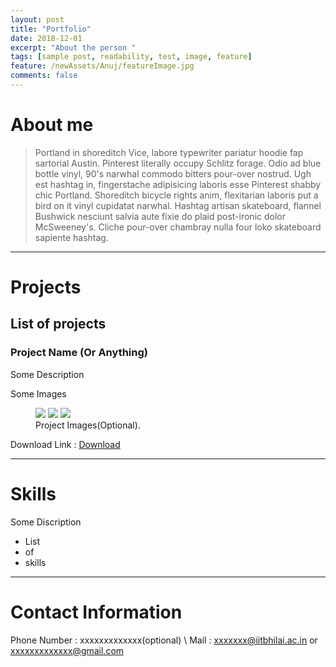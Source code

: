 ```yaml
---
layout: post
title: "Portfolio"
date: 2018-12-01
excerpt: "About the person "
tags: [sample post, readability, test, image, feature]
feature: /newAssets/Anuj/featureImage.jpg
comments: false
---
```


# About me
>Portland in shoreditch Vice, labore typewriter pariatur hoodie fap sartorial Austin. Pinterest literally occupy Schlitz forage. Odio ad blue bottle vinyl, 90's narwhal commodo bitters pour-over nostrud. Ugh est hashtag in, fingerstache adipisicing laboris esse Pinterest shabby chic Portland. Shoreditch bicycle rights anim, flexitarian laboris put a bird on it vinyl cupidatat narwhal. Hashtag artisan skateboard, flannel Bushwick nesciunt salvia aute fixie do plaid post-ironic dolor McSweeney's. Cliche pour-over chambray nulla four loko skateboard sapiente hashtag.

---
# Projects

## List of projects
### Project Name (Or Anything)

Some Description

Some Images
<figure class="third">
	<img src="http://placehold.it/600x300.jpg">
	<img src="http://placehold.it/600x300.jpg">
	<img src="http://placehold.it/600x300.jpg">
	<figcaption>Project Images(Optional).</figcaption>
</figure>

Download Link :
<a href="https://drive.google.com/file/d/19NbfkWTWezSjaYgWSFCc3ElcZxqzhcTg/view" target="_blank" title="Download Project" class="social-btn">
        <span class="term"><i class="fa fa-google-plus-square"></i> Download</span>
</a>

---
# Skills
Some Discription

- List
- of
- skills

---
# Contact Information

Phone Number : xxxxxxxxxxxxx(optional) \\
Mail : xxxxxxx@iitbhilai.ac.in or xxxxxxxxxxxxx@gmail.com

<a class="social-btn" href="https://twitter.com/PrevWhar/" target="_blank" rel="noopener noreferrer"><i class="fa fa-fw fa-twitter-square"></i></a>
<a class="social-btn" href="https://github.com/preversewharf45" target="_blank" rel="noopener noreferrer"><i class="fa fa-fw fa-github"></i></a>
<a class="social-btn" href="http://steamcommunity.com/id/45wharfy" target="_blank" rel="noopener noreferrer"><i class="fa fa-fw fa-steam-square"></i></a>
<a class="social-btn" href="mailto:preverse45you@gmail.com" target="_blank" rel="noopener noreferrer"><i class="fa fa-fw fa-envelope-square"></i></a>